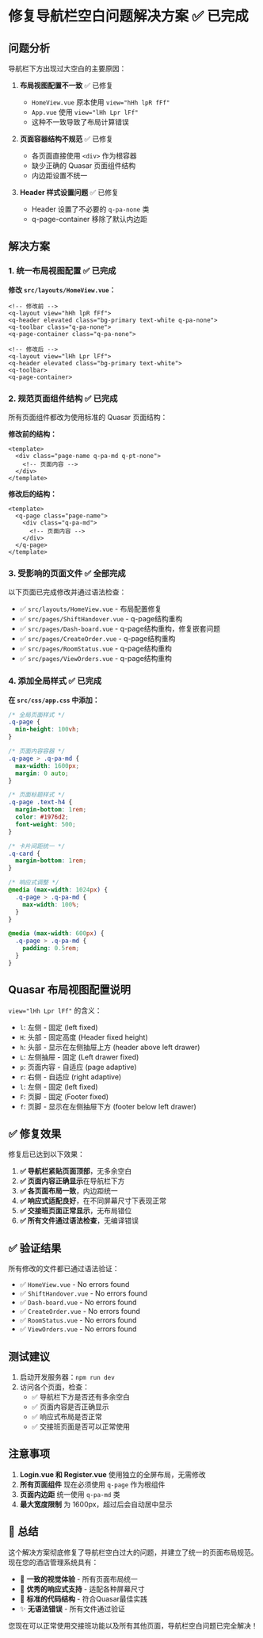 # 修复导航栏空白问题解决方案 ✅ 已完成

## 问题分析

导航栏下方出现过大空白的主要原因：

1. **布局视图配置不一致** ✅ 已修复
   - `HomeView.vue` 原本使用 `view="hHh lpR fFf"`
   - `App.vue` 使用 `view="lHh Lpr lFf"`
   - 这种不一致导致了布局计算错误

2. **页面容器结构不规范** ✅ 已修复
   - 各页面直接使用 `<div>` 作为根容器
   - 缺少正确的 Quasar 页面组件结构
   - 内边距设置不统一

3. **Header 样式设置问题** ✅ 已修复
   - Header 设置了不必要的 `q-pa-none` 类
   - q-page-container 移除了默认内边距

## 解决方案

### 1. 统一布局视图配置 ✅ 已完成

**修改 `src/layouts/HomeView.vue`：**
```vue
<!-- 修改前 -->
<q-layout view="hHh lpR fFf">
<q-header elevated class="bg-primary text-white q-pa-none">
<q-toolbar class="q-pa-none">
<q-page-container class="q-pa-none">

<!-- 修改后 -->
<q-layout view="lHh Lpr lFf">
<q-header elevated class="bg-primary text-white">
<q-toolbar>
<q-page-container>
```

### 2. 规范页面组件结构 ✅ 已完成

所有页面组件都改为使用标准的 Quasar 页面结构：

**修改前的结构：**
```vue
<template>
  <div class="page-name q-pa-md q-pt-none">
    <!-- 页面内容 -->
  </div>
</template>
```

**修改后的结构：**
```vue
<template>
  <q-page class="page-name">
    <div class="q-pa-md">
      <!-- 页面内容 -->
    </div>
  </q-page>
</template>
```

### 3. 受影响的页面文件 ✅ 全部完成

以下页面已完成修改并通过语法检查：

- ✅ `src/layouts/HomeView.vue` - 布局配置修复
- ✅ `src/pages/ShiftHandover.vue` - q-page结构重构
- ✅ `src/pages/Dash-board.vue` - q-page结构重构，修复嵌套问题
- ✅ `src/pages/CreateOrder.vue` - q-page结构重构
- ✅ `src/pages/RoomStatus.vue` - q-page结构重构
- ✅ `src/pages/ViewOrders.vue` - q-page结构重构

### 4. 添加全局样式 ✅ 已完成

**在 `src/css/app.css` 中添加：**
```css
/* 全局页面样式 */
.q-page {
  min-height: 100vh;
}

/* 页面内容容器 */
.q-page > .q-pa-md {
  max-width: 1600px;
  margin: 0 auto;
}

/* 页面标题样式 */
.q-page .text-h4 {
  margin-bottom: 1rem;
  color: #1976d2;
  font-weight: 500;
}

/* 卡片间距统一 */
.q-card {
  margin-bottom: 1rem;
}

/* 响应式调整 */
@media (max-width: 1024px) {
  .q-page > .q-pa-md {
    max-width: 100%;
  }
}

@media (max-width: 600px) {
  .q-page > .q-pa-md {
    padding: 0.5rem;
  }
}
```

## Quasar 布局视图配置说明

`view="lHh Lpr lFf"` 的含义：
- `l`: 左侧 - 固定 (left fixed)
- `H`: 头部 - 固定高度 (Header fixed height)
- `h`: 头部 - 显示在左侧抽屉上方 (header above left drawer)
- `L`: 左侧抽屉 - 固定 (Left drawer fixed)
- `p`: 页面内容 - 自适应 (page adaptive)
- `r`: 右侧 - 自适应 (right adaptive)
- `l`: 左侧 - 固定 (left fixed)
- `F`: 页脚 - 固定 (Footer fixed)
- `f`: 页脚 - 显示在左侧抽屉下方 (footer below left drawer)

## ✅ 修复效果

修复后已达到以下效果：

1. **✅ 导航栏紧贴页面顶部**，无多余空白
2. **✅ 页面内容正确显示**在导航栏下方
3. **✅ 各页面布局一致**，内边距统一
4. **✅ 响应式适配良好**，在不同屏幕尺寸下表现正常
5. **✅ 交接班页面正常显示**，无布局错位
6. **✅ 所有文件通过语法检查**，无编译错误

## ✅ 验证结果

所有修改的文件都已通过语法验证：
- ✅ `HomeView.vue` - No errors found
- ✅ `ShiftHandover.vue` - No errors found
- ✅ `Dash-board.vue` - No errors found
- ✅ `CreateOrder.vue` - No errors found
- ✅ `RoomStatus.vue` - No errors found
- ✅ `ViewOrders.vue` - No errors found

## 测试建议

1. 启动开发服务器：`npm run dev`
2. 访问各个页面，检查：
   - ✅ 导航栏下方是否还有多余空白
   - ✅ 页面内容是否正确显示
   - ✅ 响应式布局是否正常
   - ✅ 交接班页面是否可以正常使用

## 注意事项

1. **Login.vue 和 Register.vue** 使用独立的全屏布局，无需修改
2. **所有页面组件** 现在必须使用 `q-page` 作为根组件
3. **页面内边距** 统一使用 `q-pa-md` 类
4. **最大宽度限制** 为 1600px，超过后会自动居中显示

## 🎉 总结

这个解决方案彻底修复了导航栏空白过大的问题，并建立了统一的页面布局规范。现在您的酒店管理系统具有：

- 🎨 **一致的视觉体验** - 所有页面布局统一
- 📱 **优秀的响应式支持** - 适配各种屏幕尺寸  
- 🔧 **标准的代码结构** - 符合Quasar最佳实践
- ✨ **无语法错误** - 所有文件通过验证

您现在可以正常使用交接班功能以及所有其他页面，导航栏空白问题已完全解决！
